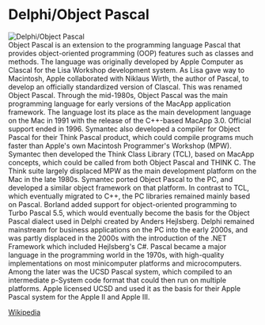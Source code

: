 
Delphi/Object Pascal
====================
  
![Delphi/Object Pascal](https://www.tiobe.com/wp-content/themes/tiobe/tiobe-index/images/Delphi_Object_Pascal.png)  
Object Pascal is an extension to the programming language Pascal that provides object-oriented programming (OOP) features such as classes and methods.
 The language was originally developed by Apple Computer as Clascal for the Lisa Workshop development system. As Lisa gave way to Macintosh, Apple collaborated with Niklaus Wirth, the author of Pascal, to develop an officially standardized version of Clascal. This was renamed Object Pascal. Through the mid-1980s, Object Pascal was the main programming language for early versions of the MacApp application framework. The language lost its place as the main development language on the Mac in 1991 with the release of the C++-based MacApp 3.0. Official support ended in 1996.
 Symantec also developed a compiler for Object Pascal for their Think Pascal product, which could compile programs much faster than Apple's own Macintosh Programmer's Workshop (MPW). Symantec then developed the Think Class Library (TCL), based on MacApp concepts, which could be called from both Object Pascal and THINK C. The Think suite largely displaced MPW as the main development platform on the Mac in the late 1980s.
 Symantec ported Object Pascal to the PC, and developed a similar object framework on that platform. In contrast to TCL, which eventually migrated to C++, the PC libraries remained mainly based on Pascal.
 Borland added support for object-oriented programming to Turbo Pascal 5.5, which would eventually become the basis for the Object Pascal dialect used in Delphi created by Anders Hejlsberg. Delphi remained mainstream for business applications on the PC into the early 2000s, and was partly displaced in the 2000s with the introduction of the .NET Framework which included Hejlsberg's C#.
 Pascal became a major language in the programming world in the 1970s, with high-quality implementations on most minicomputer platforms and microcomputers. Among the later was the UCSD Pascal system, which compiled to an intermediate p-System code format that could then run on multiple platforms. Apple licensed UCSD and used it as the basis for their Apple Pascal system for the Apple II and Apple III.
  
[Wikipedia](https://en.wikipedia.org/wiki/Object_Pascal)